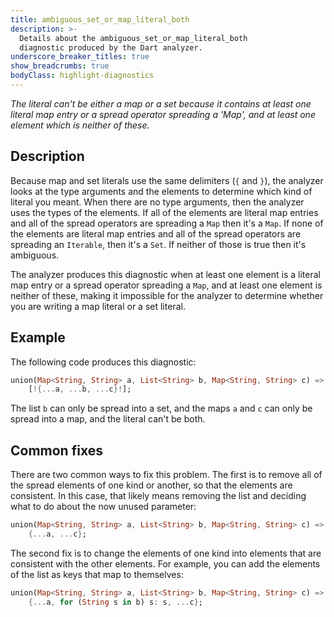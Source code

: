 ```yaml
---
title: ambiguous_set_or_map_literal_both
description: >-
  Details about the ambiguous_set_or_map_literal_both
  diagnostic produced by the Dart analyzer.
underscore_breaker_titles: true
show_breadcrumbs: true
bodyClass: highlight-diagnostics
---
```


_The literal can't be either a map or a set because it contains at least one literal map entry or a spread operator spreading a 'Map', and at least one element which is neither of these._

## Description

Because map and set literals use the same delimiters (`{` and `}`), the
analyzer looks at the type arguments and the elements to determine which
kind of literal you meant. When there are no type arguments, then the
analyzer uses the types of the elements. If all of the elements are literal
map entries and all of the spread operators are spreading a `Map` then it's
a `Map`. If none of the elements are literal map entries and all of the
spread operators are spreading an `Iterable`, then it's a `Set`. If neither
of those is true then it's ambiguous.

The analyzer produces this diagnostic when at least one element is a
literal map entry or a spread operator spreading a `Map`, and at least one
element is neither of these, making it impossible for the analyzer to
determine whether you are writing a map literal or a set literal.

## Example

The following code produces this diagnostic:

```dart
union(Map<String, String> a, List<String> b, Map<String, String> c) =>
    [!{...a, ...b, ...c}!];
```

The list `b` can only be spread into a set, and the maps `a` and `c` can
only be spread into a map, and the literal can't be both.

## Common fixes

There are two common ways to fix this problem. The first is to remove all
of the spread elements of one kind or another, so that the elements are
consistent. In this case, that likely means removing the list and deciding
what to do about the now unused parameter:

```dart
union(Map<String, String> a, List<String> b, Map<String, String> c) =>
    {...a, ...c};
```

The second fix is to change the elements of one kind into elements that are
consistent with the other elements. For example, you can add the elements
of the list as keys that map to themselves:

```dart
union(Map<String, String> a, List<String> b, Map<String, String> c) =>
    {...a, for (String s in b) s: s, ...c};
```
